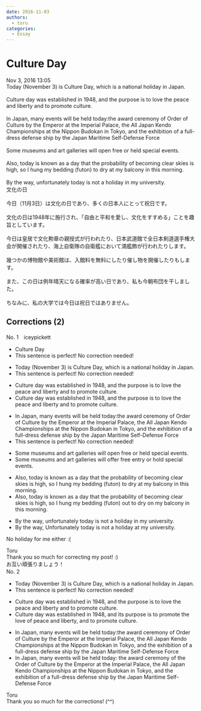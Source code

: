 ```yaml
---
date: 2016-11-03
authors:
  - toru
categories:
  - Essay
---
```


<h1 id="subject_show">Culture Day</h1>
<div class="date">Nov 3, 2016 13:05</div>
<div id="post"><div id="body_show_ori">
Today (November 3) is Culture Day, which is a national holiday in Japan.<br/><br/>Culture day was established in 1948, and the purpose is to love the peace and liberty and to promote culture.<br/><br/>In Japan, many events will be held today:the award ceremony of Order of Culture by the Emperor at the Imperial Palace, the All Japan Kendo Championships at the Nippon Budokan in Tokyo, and the exhibition of a full-dress defense ship by the Japan Maritime Self-Defense Force<br/><br/>Some museums and art galleries will open free or held special events.<br/><br/>Also, today is known as a day that the probability of becoming clear skies is high, so I hung my bedding (futon) to dry at my balcony in this morning.<br/><br/>By the way, unfortunately today is not a holiday in my university.
</div></div>

<!-- more -->

<div id="post_ja"><div id="body_show_mo">
文化の日<br/><br/>今日（11月3日）は文化の日であり、多くの日本人にとって祝日です。<br/><br/>文化の日は1948年に施行され、「自由と平和を愛し、文化をすすめる」ことを趣旨としています。<br/><br/>今日は皇居で文化勲章の親授式が行われたり、日本武道館で全日本剣道選手権大会が開催されたり、海上自衛隊の自衛艦において満艦飾が行われたりします。<br/><br/>幾つかの博物館や美術館は、入館料を無料にしたり催し物を開催したりもします。<br/><br/>また、この日は例年晴天になる確率が高い日であり、私も今朝布団を干しました。<br/><br/>ちなみに、私の大学では今日は祝日ではありません。
</div></div>

## Corrections (2)
<div id="block"><div class="first_name"> No. 1　<span class="just_name">iceypickett</span></div><div id="block2">
<ul class="correction_field">
<li class="incorrect">Culture Day</li>
<li class="corrected perfect">This sentence is perfect! No correction needed!</li>
</ul>
<ul class="correction_field">
<li class="incorrect">Today (November 3) is Culture Day, which is a national holiday in Japan.</li>
<li class="corrected perfect">This sentence is perfect! No correction needed!</li>
</ul>
<ul class="correction_field">
<li class="incorrect">Culture day was established in 1948, and the purpose is to love the peace and liberty and to promote culture.</li>
<li class="corrected correct">
Culture day was established in 1948, and the purpose is to love<span class="f_blue"><span class="sline"> the</span></span> peace and liberty and to promote culture.
</li>
</ul>
<ul class="correction_field">
<li class="incorrect">In Japan, many events will be held today:the award ceremony of Order of Culture by the Emperor at the Imperial Palace, the All Japan Kendo Championships at the Nippon Budokan in Tokyo, and the exhibition of a full-dress defense ship by the Japan Maritime Self-Defense Force</li>
<li class="corrected perfect">This sentence is perfect! No correction needed!</li>
</ul>
<ul class="correction_field">
<li class="incorrect">Some museums and art galleries will open free or held special events.</li>
<li class="corrected correct">
Some museums and art galleries will <span class="f_red">offer </span>free <span class="f_red">entry </span>or h<span class="f_red">o</span>ld special events.
</li>
</ul>
<ul class="correction_field">
<li class="incorrect">Also, today is known as a day that the probability of becoming clear skies is high, so I hung my bedding (futon) to dry at my balcony in this morning.</li>
<li class="corrected correct">
Also, <span class="sline"><span class="f_blue">today is known as a day that</span></span> the probability of <span class="sline">becoming</span> clear skies is high, so I hung my bedding (futon) <span class="f_red">out </span>to dry<span class="f_red"> on</span> my balcony<span class="sline"><span class="f_blue"> in </span></span>this morning.
</li>
</ul>
<ul class="correction_field">
<li class="incorrect">By the way, unfortunately today is not a holiday in my university.</li>
<li class="corrected correct">
<span class="sline"><span class="f_blue">By the way,</span></span> <span class="f_red">U</span>nfortunately today is not a holiday <span class="f_red">at</span> my university.
</li>
</ul>
<p class="comment_small">
 No holiday for me either :(
</p>

</div><div class="name"><span class="just_name">Toru</span><br>
Thank you so much for correcting my post! :)<br/>お互い頑張りましょう！
</div>
</div>
<div id="block"><div class="first_name"> No. 2　<span class="just_name"></span></div><div id="block2">
<ul class="correction_field">
<li class="incorrect">Today (November 3) is Culture Day, which is a national holiday in Japan.</li>
<li class="corrected perfect">This sentence is perfect! No correction needed!</li>
</ul>
<ul class="correction_field">
<li class="incorrect">Culture day was established in 1948, and the purpose is to love the peace and liberty and to promote culture.</li>
<li class="corrected correct">
Culture day was established in 1948, and <span class="f_blue">its</span> purpose is to <span class="f_blue">promote the</span> love <span class="f_blue">of</span> peace and liberty<span class="f_blue">,</span> and to promote culture.
</li>
</ul>
<ul class="correction_field">
<li class="incorrect">In Japan, many events will be held today:the award ceremony of Order of Culture by the Emperor at the Imperial Palace, the All Japan Kendo Championships at the Nippon Budokan in Tokyo, and the exhibition of a full-dress defense ship by the Japan Maritime Self-Defense Force</li>
<li class="corrected correct">
In Japan, many events will be held today: the award ceremony of <span class="f_blue">the</span> Order of Culture by the Emperor at the Imperial Palace, the All Japan Kendo Championships at the Nippon Budokan in Tokyo, and the exhibition of a full-dress defense ship by the Japan Maritime Self-Defense Force
</li>
</ul>
</div><div class="name"><span class="just_name">Toru</span><br>
Thank you so much for the corrections! (^^)
</div>
</div>
